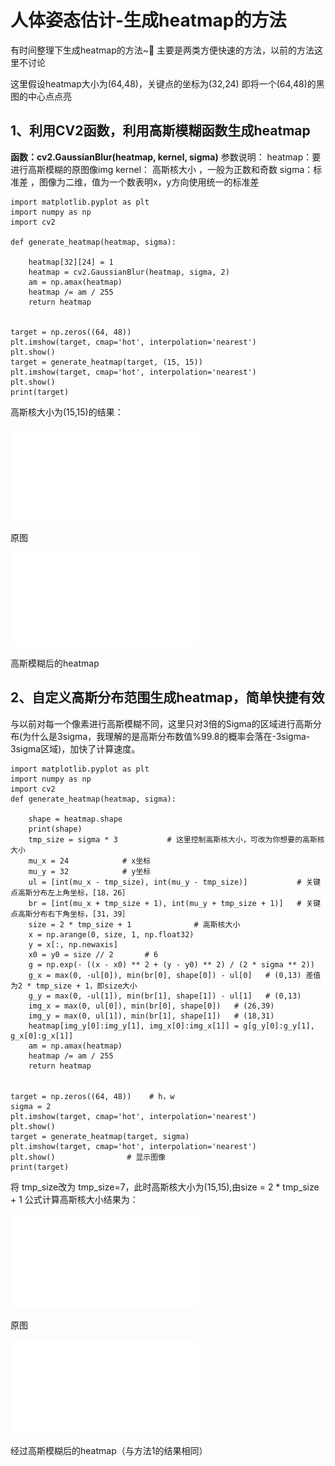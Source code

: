 # 人体姿态估计-生成heatmap的方法

有时间整理下生成heatmap的方法~🙌
主要是两类方便快速的方法，以前的方法这里不讨论

这里假设heatmap大小为(64,48)，关键点的坐标为(32,24)
即将一个(64,48)的黑图的中心点点亮

## 1、利用CV2函数，利用高斯模糊函数生成heatmap
**函数：cv2.GaussianBlur(heatmap, kernel, sigma)**
参数说明：
heatmap：要进行高斯模糊的原图像img
kernel： 高斯核大小 ，一般为正数和奇数
sigma：标准差 ，图像为二维，值为一个数表明x，y方向使用统一的标准差

```
import matplotlib.pyplot as plt
import numpy as np
import cv2

def generate_heatmap(heatmap, sigma):

    heatmap[32][24] = 1
    heatmap = cv2.GaussianBlur(heatmap, sigma, 2)
    am = np.amax(heatmap)
    heatmap /= am / 255
    return heatmap


target = np.zeros((64, 48))
plt.imshow(target, cmap='hot', interpolation='nearest')
plt.show()
target = generate_heatmap(target, (15, 15))
plt.imshow(target, cmap='hot', interpolation='nearest')
plt.show()
print(target)
```

高斯核大小为(15,15)的结果：

![原图](image\1.原图.html)

原图

![高斯模糊后的heatmap](image\1.高斯模糊后的heatmap.html)

高斯模糊后的heatmap


## 2、自定义高斯分布范围生成heatmap，简单快捷有效
与以前对每一个像素进行高斯模糊不同，这里只对3倍的Sigma的区域进行高斯分布(为什么是3sigma，我理解的是高斯分布数值%99.8的概率会落在-3sigma-3sigma区域)，加快了计算速度。

```
import matplotlib.pyplot as plt
import numpy as np
import cv2
def generate_heatmap(heatmap, sigma):

    shape = heatmap.shape
    print(shape)
    tmp_size = sigma * 3           # 这里控制高斯核大小，可改为你想要的高斯核大小
    mu_x = 24            # x坐标
    mu_y = 32            # y坐标
    ul = [int(mu_x - tmp_size), int(mu_y - tmp_size)]           # 关键点高斯分布左上角坐标，[18，26］
    br = [int(mu_x + tmp_size + 1), int(mu_y + tmp_size + 1)]   # 关键点高斯分布右下角坐标，[31，39］
    size = 2 * tmp_size + 1              # 高斯核大小
    x = np.arange(0, size, 1, np.float32)
    y = x[:, np.newaxis]
    x0 = y0 = size // 2       # 6
    g = np.exp(- ((x - x0) ** 2 + (y - y0) ** 2) / (2 * sigma ** 2))
    g_x = max(0, -ul[0]), min(br[0], shape[0]) - ul[0]   # (0,13) 差值为2 * tmp_size + 1，即size大小
    g_y = max(0, -ul[1]), min(br[1], shape[1]) - ul[1]   # (0,13)
    img_x = max(0, ul[0]), min(br[0], shape[0])   # (26,39)
    img_y = max(0, ul[1]), min(br[1], shape[1])   # (18,31)
    heatmap[img_y[0]:img_y[1], img_x[0]:img_x[1]] = g[g_y[0]:g_y[1], g_x[0]:g_x[1]]
    am = np.amax(heatmap)
    heatmap /= am / 255
    return heatmap


target = np.zeros((64, 48))    # h，w
sigma = 2
plt.imshow(target, cmap='hot', interpolation='nearest')
plt.show()
target = generate_heatmap(target, sigma)
plt.imshow(target, cmap='hot', interpolation='nearest')
plt.show()                # 显示图像
print(target)
```
将 tmp_size改为 tmp_size=7，此时高斯核大小为(15,15),由size = 2 * tmp_size + 1 公式计算高斯核大小结果为：

![原图](image\2.原图.html)

原图

![原图](image\2.经过高斯模糊后的heatmap.html)

经过高斯模糊后的heatmap（与方法1的结果相同）
